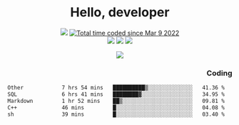 # <div align='center' >Hello, developer</div>

<div align='center'>
  <a ><img src="https://img.shields.io/badge/dynamic/json?url=https%3A%2F%2Fapi.swo.moe%2Fstats%2Fgithub%2FFree-Aaron-Li&query=count&color=181717&label=GitHub&labelColor=282c34&logo=github&suffix=+follows&cacheSeconds=3600"></a>
  <a href="https://wakatime.com/@fe40087f-8eae-48dc-9950-ad0633db1591"><img src="https://wakatime.com/badge/user/fe40087f-8eae-48dc-9950-ad0633db1591.svg" alt="Total time coded since Mar 9 2022" /></a>
</div>
<div align='center'>
  <a><img src="https://img.shields.io/badge/C%2FC%2B%2B%20-%20%2375664D"></a> 
  <a><img src="https://img.shields.io/badge/Kotlin%20-%20%2375664D"></a> 
  <a><img src="https://img.shields.io/badge/Shell-75664D"></a> 
</div>

<p align="center">
  <img src="https://readme-typing-svg.demolab.com/?lines=你好!+开发者;Hello!+ developer&font=Fira%20Code&center=true&width=380&height=50&duration=4000&pause=1000">
</p>


<div align='right'>
  <h3>Coding</h3>
</div>

<!--START_SECTION:waka-->

```txt
Other            7 hrs 54 mins   ██████████▒░░░░░░░░░░░░░░   41.36 %
SQL              6 hrs 41 mins   ████████▓░░░░░░░░░░░░░░░░   34.95 %
Markdown         1 hr 52 mins    ██▒░░░░░░░░░░░░░░░░░░░░░░   09.81 %
C++              46 mins         █░░░░░░░░░░░░░░░░░░░░░░░░   04.08 %
sh               39 mins         █░░░░░░░░░░░░░░░░░░░░░░░░   03.40 %
```

<!--END_SECTION:waka-->




